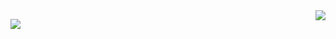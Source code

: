 <img align='right' src="http://mazassumnida.wtf/api/v2/generate_badge?boj=haesoo9410">

![](https://github-profile-summary-cards.vercel.app/api/cards/profile-details?username=dltkdgns3435&theme=solarized)
